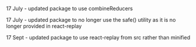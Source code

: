 17 July - updated package to use combineReducers

17 July - updated package to no longer use the safe() utility as it is no longer provided in react-replay

17 Sept - updated package to use react-replay from src rather than minified